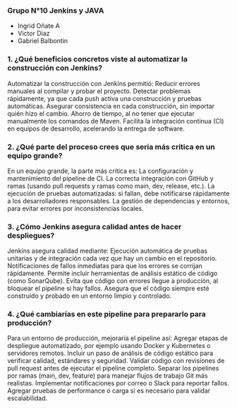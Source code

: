 ### Grupo N°10 Jenkins y JAVA

- Ingrid Oñate A
- Victor Diaz
- Gabriel Balbontin 


### 1. ¿Qué beneficios concretos viste al automatizar la construcción con Jenkins?
Automatizar la construcción con Jenkins permitió:
Reducir errores manuales al compilar y probar el proyecto.
Detectar problemas rápidamente, ya que cada push activa una construcción y pruebas automáticas.
Asegurar consistencia en cada construcción, sin importar quién hizo el cambio.
Ahorro de tiempo, al no tener que ejecutar manualmente los comandos de Maven.
Facilita la integración continua (CI) en equipos de desarrollo, acelerando la entrega de software.

### 2. ¿Qué parte del proceso crees que sería más crítica en un equipo grande?

En un equipo grande, la parte más crítica es:
La configuración y mantenimiento del pipeline de CI.
La correcta integración con GitHub y ramas (usando pull requests y ramas como main, dev, release, etc.).
La ejecución de pruebas automatizadas: si fallan, debe notificarse rápidamente a los desarrolladores responsables.
La gestión de dependencias y entornos, para evitar errores por inconsistencias locales.
### 3. ¿Cómo Jenkins asegura calidad antes de hacer despliegues?

Jenkins asegura calidad mediante:
Ejecución automática de pruebas unitarias y de integración cada vez que hay un cambio en el repositorio.
Notificaciones de fallos inmediatas para que los errores se corrijan rápidamente.
Permite incluir herramientas de análisis estático de código (como SonarQube).
Evita que código con errores llegue a producción, al bloquear el pipeline si hay fallos.
Asegura que el código siempre esté construido y probado en un entorno limpio y controlado.

### 4. ¿Qué cambiarías en este pipeline para prepararlo para producción?

Para un entorno de producción, mejoraría el pipeline así:
Agregar etapas de despliegue automatizado, por ejemplo usando Docker y Kubernetes o servidores remotos.
Incluir un paso de análisis de código estático para verificar calidad, estándares y seguridad.
Validar código con revisiones de pull request antes de ejecutar el pipeline completo.
Separar los pipelines por ramas (main, dev, feature) para manejar flujos de trabajo Git más realistas.
Implementar notificaciones por correo o Slack para reportar fallos.
Agregar pruebas de performance o carga si es necesario para validar escalabilidad.